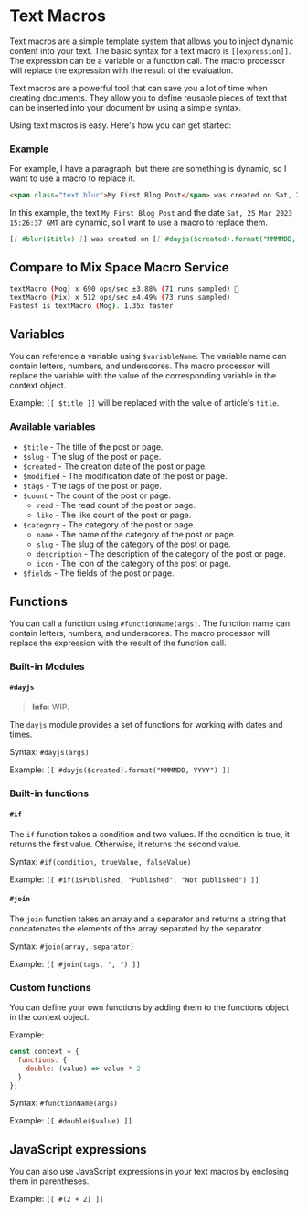 # Text Macros

Text macros are a simple template system that allows you to inject dynamic content into your text. The basic syntax for a text macro is `[[expression]]`. The expression can be a variable or a function call. The macro processor will replace the expression with the result of the evaluation.

Text macros are a powerful tool that can save you a lot of time when creating documents. They allow you to define reusable pieces of text that can be inserted into your document by using a simple syntax.

Using text macros is easy. Here's how you can get started:

### Example

For example, I have a paragraph, but there are something is dynamic, so I want to use a macro to replace it.

```markdown
<span class="text blur">My First Blog Post</span> was created on Sat, 25 Mar 2023 15:26:37 GMT. 
```

In this example, the text `My First Blog Post` and the date `Sat, 25 Mar 2023 15:26:37 GMT` are dynamic, so I want to use a macro to replace them.

```markdown
[[ #blur($title) ]] was created on [[ #dayjs($created).format("MMMMDD, YYYY") ]]. 
```

## Compare to Mix Space Macro Service

```bash
textMacro (Mog) x 690 ops/sec ±3.88% (71 runs sampled) 🌟
textMacro (Mix) x 512 ops/sec ±4.49% (73 runs sampled)
Fastest is textMacro (Mog). 1.35x faster
```

## Variables

You can reference a variable using `$variableName`. The variable name can contain letters, numbers, and underscores. The macro processor will replace the variable with the value of the corresponding variable in the context object.

Example: `[[ $title ]]` will be replaced with the value of article's `title`.

### Available variables

- `$title` - The title of the post or page.
- `$slug` - The slug of the post or page.
- `$created` - The creation date of the post or page.
- `$modified` - The modification date of the post or page.
- `$tags` - The tags of the post or page.
- `$count` - The count of the post or page.
  - `read` - The read count of the post or page.
  - `like` - The like count of the post or page.
- `$category` - The category of the post or page.
  - `name` - The name of the category of the post or page.
  - `slug` - The slug of the category of the post or page.
  - `description` - The description of the category of the post or page.
  - `icon` - The icon of the category of the post or page.
- `$fields` - The fields of the post or page.

## Functions

You can call a function using `#functionName(args)`. The function name can contain letters, numbers, and underscores. The macro processor will replace the expression with the result of the function call.

### Built-in Modules

#### `#dayjs`

> **Info**: WIP.

The `dayjs` module provides a set of functions for working with dates and times.

Syntax: `#dayjs(args)`

Example: `[[ #dayjs($created).format("MMMMDD, YYYY") ]]`

### Built-in functions

#### `#if`

The `if` function takes a condition and two values. If the condition is true, it returns the first value. Otherwise, it returns the second value.

Syntax: `#if(condition, trueValue, falseValue)`

Example: `[[ #if(isPublished, "Published", "Not published") ]]`

#### `#join`

The `join` function takes an array and a separator and returns a string that concatenates the elements of the array separated by the separator.

Syntax: `#join(array, separator)`

Example: `[[ #join(tags, ", ") ]]`

### Custom functions

You can define your own functions by adding them to the functions object in the context object.

Example:

```js
const context = {
  functions: {
    double: (value) => value * 2
  }
};
```

Syntax: `#functionName(args)`

Example: `[[ #double($value) ]]`

## JavaScript expressions

You can also use JavaScript expressions in your text macros by enclosing them in parentheses.

Example: `[[ #(2 + 2) ]]`